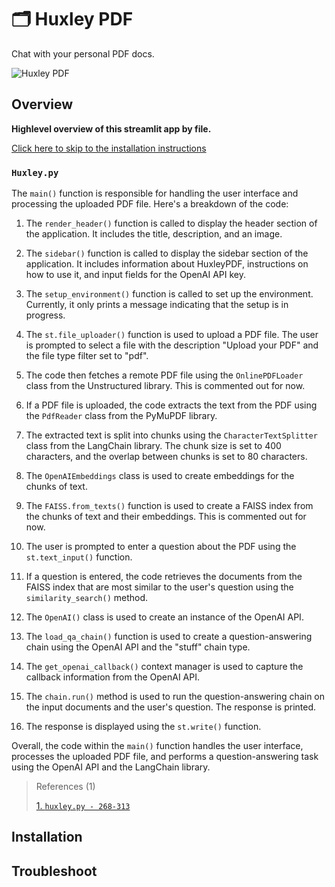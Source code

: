 # 🗂 Huxley PDF

Chat with your personal PDF docs.

![Huxley PDF](huxleychat_banner.png)

## Overview

**Highlevel overview of this streamlit app by file.**

[Click here to skip to the installation instructions](#installation)

### `Huxley.py`

The `main()` function is responsible for handling the user interface and processing the uploaded PDF file. Here's a breakdown of the code:

1. The `render_header()` function is called to display the header section of the application. It includes the title, description, and an image.

2. The `sidebar()` function is called to display the sidebar section of the application. It includes information about HuxleyPDF, instructions on how to use it, and input fields for the OpenAI API key.

3. The `setup_environment()` function is called to set up the environment. Currently, it only prints a message indicating that the setup is in progress.

4. The `st.file_uploader()` function is used to upload a PDF file. The user is prompted to select a file with the description "Upload your PDF" and the file type filter set to "pdf".

5. The code then fetches a remote PDF file using the `OnlinePDFLoader` class from the Unstructured library. This is commented out for now.

6. If a PDF file is uploaded, the code extracts the text from the PDF using the `PdfReader` class from the PyMuPDF library.

7. The extracted text is split into chunks using the `CharacterTextSplitter` class from the LangChain library. The chunk size is set to 400 characters, and the overlap between chunks is set to 80 characters.

8. The `OpenAIEmbeddings` class is used to create embeddings for the chunks of text.

9. The `FAISS.from_texts()` function is used to create a FAISS index from the chunks of text and their embeddings. This is commented out for now.

10. The user is prompted to enter a question about the PDF using the `st.text_input()` function.

11. If a question is entered, the code retrieves the documents from the FAISS index that are most similar to the user's question using the `similarity_search()` method.

12. The `OpenAI()` class is used to create an instance of the OpenAI API.

13. The `load_qa_chain()` function is used to create a question-answering chain using the OpenAI API and the "stuff" chain type.

14. The `get_openai_callback()` context manager is used to capture the callback information from the OpenAI API.

15. The `chain.run()` method is used to run the question-answering chain on the input documents and the user's question. The response is printed.

16. The response is displayed using the `st.write()` function.

Overall, the code within the `main()` function handles the user interface, processes the uploaded PDF file, and performs a question-answering task using the OpenAI API and the LangChain library.

> References (1)
>
> [1. `huxley.py - 268-313`](https://github.com/fredsiika/huxley-pdf/blob/127dbfd9b80b1e362f137da29ea8bed94ef16e3f/huxley.py#L269)

## Installation

## Troubleshoot
